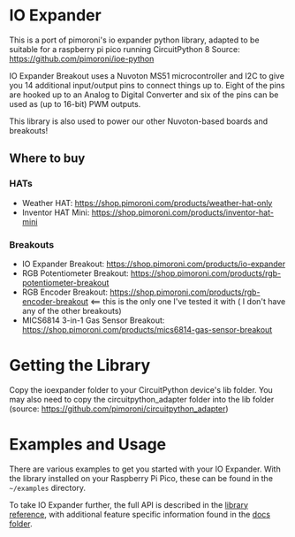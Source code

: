 # IO Expander

This is a port of pimoroni's io expander python library, adapted to be suitable for a raspberry pi pico running CircuitPython 8
Source: https://github.com/pimoroni/ioe-python

IO Expander Breakout uses a Nuvoton MS51 microcontroller and I2C to give you 14 additional input/output pins to connect things up to. Eight of the pins are hooked up to an Analog to Digital Converter and six of the pins can be used as (up to 16-bit) PWM outputs.

This library is also used to power our other Nuvoton-based boards and breakouts!

## Where to buy

### HATs

* Weather HAT: https://shop.pimoroni.com/products/weather-hat-only
* Inventor HAT Mini: https://shop.pimoroni.com/products/inventor-hat-mini


### Breakouts

* IO Expander Breakout: https://shop.pimoroni.com/products/io-expander
* RGB Potentiometer Breakout: https://shop.pimoroni.com/products/rgb-potentiometer-breakout
* RGB Encoder Breakout: https://shop.pimoroni.com/products/rgb-encoder-breakout  <==  this is the only one I've tested it with ( I don't have any of the other breakouts)
* MICS6814 3-in-1 Gas Sensor Breakout: https://shop.pimoroni.com/products/mics6814-gas-sensor-breakout


# Getting the Library

Copy the ioexpander folder to your CircuitPython device's lib folder.
You may also need to copy the circuitpython_adapter folder into the lib folder (source: https://github.com/pimoroni/circuitpython_adapter)


# Examples and Usage

There are various examples to get you started with your IO Expander. With the library installed on your Raspberry Pi Pico, these can be found in the `~/examples` directory.

To take IO Expander further, the full API is described in the [library reference](/REFERENCE.md), with additional feature specific information found in the [docs folder](/docs).